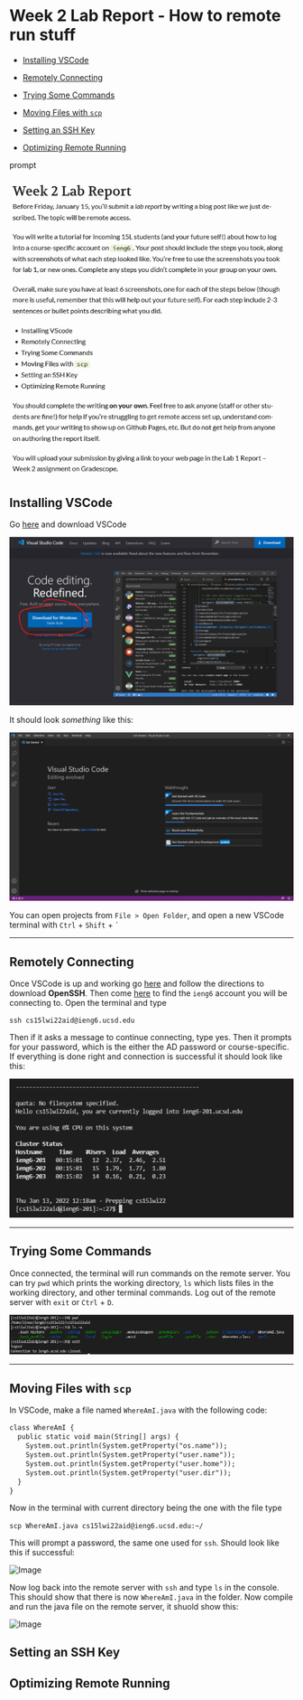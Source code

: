 # Week 2 Lab Report - How to remote run stuff

- [Installing VSCode](#installing-vscode)

- [Remotely Connecting](#remotely-connecting)

- [Trying Some Commands](#trying-some-commands)

- [Moving Files with `scp`](#moving-files-with-scp)

- [Setting an SSH Key](#setting-an-ssh-key)

- [Optimizing Remote Running](#optimizing-remote-running)

prompt

![Image](2.png)

## Installing VSCode

Go [here](https://code.visualstudio.com/) and download VSCode

![Image](3.png)

It should look *something* like this:

![Image](4.png)

You can open projects from `File > Open Folder`, and open a new VSCode terminal with `Ctrl` + `Shift` + `` ` ``

---

## Remotely Connecting

Once VSCode is up and working go [here](https://docs.microsoft.com/en-us/windows-server/administration/openssh/openssh_install_firstuse) and follow the directions to download **OpenSSH**. Then come [here](https://sdacs.ucsd.edu/~icc/index.php) to find the `ieng6` account you will be connecting to. Open the terminal and type 
```
ssh cs15lwi22aid@ieng6.ucsd.edu
```
Then if it asks a message to continue connecting, type yes. Then it prompts for your password, which is the either the AD password or course-specific. If everything is done right and connection is successful it should look like this:

![Image](5.png)

---

## Trying Some Commands

Once connected, the terminal will run commands on the remote server. You can try `pwd` which prints the working directory, `ls` which lists files in the working directory, and other terminal commands. Log out of the remote server with `exit` or `Ctrl` + `D`.

![Image](6.png)

---

## Moving Files with `scp`

In VSCode, make a file named `WhereAmI.java` with the following code:

```
class WhereAmI {
  public static void main(String[] args) {
    System.out.println(System.getProperty("os.name"));
    System.out.println(System.getProperty("user.name"));
    System.out.println(System.getProperty("user.home"));
    System.out.println(System.getProperty("user.dir"));
  }
}
```

Now in the terminal with current directory being the one with the file type 

```scp WhereAmI.java cs15lwi22aid@ieng6.ucsd.edu:~/```

This will prompt a password, the same one used for `ssh`. Should look like this if successful:

![Image](7.png)

Now log back into the remote server with `ssh` and type `ls` in the console. This should show that there is now `WhereAmI.java` in the folder. Now compile and run the java file on the remote server, it shuold show this:

![Image](8.png)

## Setting an SSH Key

## Optimizing Remote Running